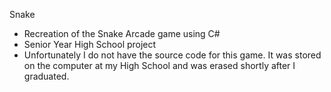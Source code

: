 Snake

- Recreation of the Snake Arcade game using C#
- Senior Year High School project
- Unfortunately I do not have the source code for this game. It was stored on the computer at my High School and was erased shortly after I graduated.

